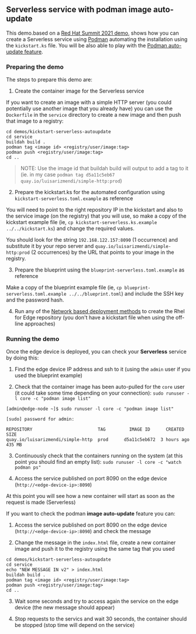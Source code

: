 ## Serverless service with podman image auto-update

This demo.based on a [Red Hat Summit 2021 demo](https://github.com/RedHatGov/RFESummit2021), shows how you can create a Serverless service using  [Podman](https://podman.io/) automating the installation using the `kickstart.ks` file. You will be also able to play with the [Podman auto-update feature](https://docs.podman.io/en/latest/markdown/podman-auto-update.1.html).

### Preparing the demo

The steps to prepare this demo are:

1) Create the container image for the Serverless service

If you want to create an image with a simple HTTP server (you could potentially use another image that you already have) you can use the `Dockerfile` in the `service` directory to create a new image and then push that image to a registry:

```
cd demos/kickstart-serverless-autoupdate
cd service
buildah build .
podman tag <image id> <registry/user/image:tag>
podman push <registry/user/image:tag>
cd ..
```

> NOTE: Use the image id that buildah build will output to add a tag to it (ie. in my case `podman tag d5a11c5eb67 quay.io/luisarizmendi/simple-http:prod`)


2) Prepare the kickstart.ks for the automated configuration using `kickstart-serverless.toml.example` as reference

You will need to point to the right repository IP in the kickstart and also to the service image (on the registry) that you will use, so make a copy of the kickstart example file (ie, `cp kickstart-serverless.ks.example ../../kickstart.ks`) and change the required values.

You should look for the string `192.168.122.157:8090` (1 occurrence) and substitute it by your repo server and `quay.io/luisarizmendi/simple-http:prod` (2 occurrences) by the URL that points to your image in the registry.



3) Prepare the blueprint using the `blueprint-serverless.toml.example` as reference

Make a copy of the blueprint example file (ie, `cp blueprint-serverless.toml.example ../../blueprint.toml`) and include the SSH key and the password hash.


4) Run any of the [Network based deployment methods](https://github.com/luisarizmendi/rhel-edge-quickstart#network-based-deployment) to create the Rhel for Edge repository (you don't have a kickstart file when using the off-line approaches)


### Running the demo

Once the edge device is deployed, you can check your **Serverless** service by doing this:

1) Find the edge device IP address and ssh to it (using the `admin` user if you used the blueprint example)

2) Check that the container image has been auto-pulled for the `core` user (it could take some time depending on your connection): `sudo runuser -l core -c "podman image list"`

```
[admin@edge-node ~]$ sudo runuser -l core -c "podman image list"

[sudo] password for admin:

REPOSITORY                         TAG         IMAGE ID      CREATED      SIZE
quay.io/luisarizmendi/simple-http  prod      d5a11c5eb672  3 hours ago  435 MB

```

3) Continuously check that the containers running on the system (at this point you should find an empty list): `sudo runuser -l core -c "watch podman ps"`

4) Access the service published on port 8090 on the edge device (`http://<edge-device-ip>:8090`)

At this point you will see how a new container will start as soon as the request is made (Serverless)


If you want to check the podman **image auto-update** feature you can:

1) Access the service published on port 8090 on the edge device (`http://<edge-device-ip>:8090`) and check the message

2) Change the message in the `index.html` file, create a new container image and push it to the registry using the same tag that you used

```
cd demos/kickstart-serverless-autoupdate
cd service
echo "NEW MESSAGE IN v2" > index.html
buildah build .
podman tag <image id> <registry/user/image:tag>
podman push <registry/user/image:tag>
cd ..
```

3) Wait some seconds and try to access again the service on the edge device (the new message should appear)

4) Stop requests to the servics and wait 30 seconds, the container should be stopped (stop time will depend on the service)
